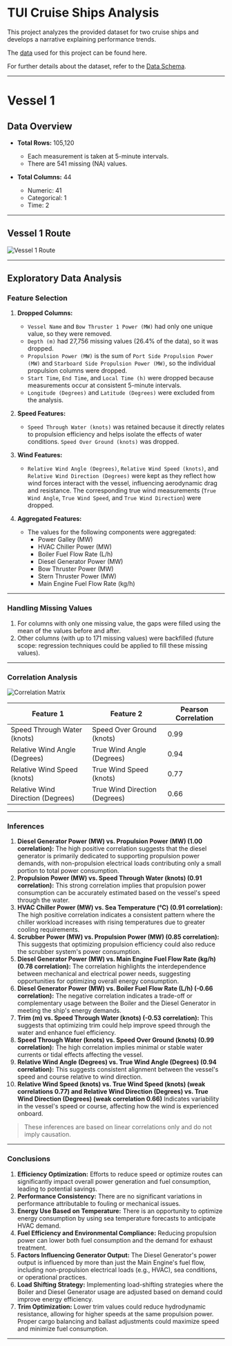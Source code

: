 # TUI Cruise Ships Analysis

This project analyzes the provided dataset for two cruise ships and develops a narrative explaining performance trends.

The [data](./data/data.csv) used for this project can be found here.

For further details about the dataset, refer to the [Data Schema](./data/schema.pdf).

---

# Vessel 1

## Data Overview

- **Total Rows:** 105,120  
  - Each measurement is taken at 5-minute intervals.
  - There are 541 missing (NA) values.

- **Total Columns:** 44  
  - Numeric: 41  
  - Categorical: 1  
  - Time: 2  

---

## Vessel 1 Route

![Vessel 1 Route](./assets/vessel1_route.png)

---

## Exploratory Data Analysis

### Feature Selection
1. **Dropped Columns:**
   - `Vessel Name` and `Bow Thruster 1 Power (MW)` had only one unique value, so they were removed.
   - `Depth (m)` had 27,756 missing values (26.4% of the data), so it was dropped.
   - `Propulsion Power (MW)` is the sum of `Port Side Propulsion Power (MW)` and `Starboard Side Propulsion Power (MW)`, so the individual propulsion columns were dropped.
   - `Start Time`, `End Time`, and `Local Time (h)` were dropped because measurements occur at consistent 5-minute intervals.
   - `Longitude (Degrees)` and `Latitude (Degrees)` were excluded from the analysis.

2. **Speed Features:**
   - `Speed Through Water (knots)` was retained because it directly relates to propulsion efficiency and helps isolate the effects of water conditions. `Speed Over Ground (knots)` was dropped.

3. **Wind Features:**
   - `Relative Wind Angle (Degrees)`, `Relative Wind Speed (knots)`, and `Relative Wind Direction (Degrees)` were kept as they reflect how wind forces interact with the vessel, influencing aerodynamic drag and resistance. The corresponding true wind measurements (`True Wind Angle`, `True Wind Speed`, and `True Wind Direction`) were dropped.

4. **Aggregated Features:**
   - The values for the following components were aggregated:
     - Power Galley (MW)
     - HVAC Chiller Power (MW)
     - Boiler Fuel Flow Rate (L/h)
     - Diesel Generator Power (MW)
     - Bow Thruster Power (MW)
     - Stern Thruster Power (MW)
     - Main Engine Fuel Flow Rate (kg/h)

---

### Handling Missing Values
1. For columns with only one missing value, the gaps were filled using the mean of the values before and after.
2. Other columns (with up to 171 missing values) were backfilled (future scope: regression techniques could be applied to fill these missing values).

---

### Correlation Analysis

![Correlation Matrix](./assets/correlation_matrix.jpg)

| Feature 1                          | Feature 2                        | Pearson Correlation |
|-----------------------------------|----------------------------------|---------------------|
| Speed Through Water (knots)       | Speed Over Ground (knots)        | 0.99                |
| Relative Wind Angle (Degrees)     | True Wind Angle (Degrees)        | 0.94                |
| Relative Wind Speed (knots)       | True Wind Speed (knots)          | 0.77                |
| Relative Wind Direction (Degrees) | True Wind Direction (Degrees)    | 0.66                |

---

### Inferences

1. **Diesel Generator Power (MW) vs. Propulsion Power (MW) (1.00 correlation):** The high positive correlation suggests that the diesel generator is primarily dedicated to supporting propulsion power demands, with non-propulsion electrical loads contributing only a small portion to total power consumption.
2. **Propulsion Power (MW) vs. Speed Through Water (knots) (0.91 correlation):** This strong correlation implies that propulsion power consumption can be accurately estimated based on the vessel's speed through the water.
3. **HVAC Chiller Power (MW) vs. Sea Temperature (°C) (0.91 correlation):** The high positive correlation indicates a consistent pattern where the chiller workload increases with rising temperatures due to greater cooling requirements.
4. **Scrubber Power (MW) vs. Propulsion Power (MW) (0.85 correlation):** This suggests that optimizing propulsion efficiency could also reduce the scrubber system's power consumption.
5. **Diesel Generator Power (MW) vs. Main Engine Fuel Flow Rate (kg/h) (0.78 correlation):** The correlation highlights the interdependence between mechanical and electrical power needs, suggesting opportunities for optimizing overall energy consumption.
6. **Diesel Generator Power (MW) vs. Boiler Fuel Flow Rate (L/h) (-0.66 correlation):** The negative correlation indicates a trade-off or complementary usage between the Boiler and the Diesel Generator in meeting the ship's energy demands.
7. **Trim (m) vs. Speed Through Water (knots) (-0.53 correlation):** This suggests that optimizing trim could help improve speed through the water and enhance fuel efficiency.
8. **Speed Through Water (knots) vs. Speed Over Ground (knots) (0.99 correlation):** The high correlation implies minimal or stable water currents or tidal effects affecting the vessel.
9. **Relative Wind Angle (Degrees) vs. True Wind Angle (Degrees) (0.94 correlation):** This suggests consistent alignment between the vessel's speed and course relative to wind direction.
10. **Relative Wind Speed (knots) vs. True Wind Speed (knots) (weak correlations 0.77) and Relative Wind Direction (Degrees) vs. True Wind Direction (Degrees) (weak correlation 0.66)** Indicates variability in the vessel's speed or course, affecting how the wind is experienced onboard.

> These inferences are based on linear correlations only and do not imply causation.

---

### Conclusions

1. **Efficiency Optimization:** Efforts to reduce speed or optimize routes can significantly impact overall power generation and fuel consumption, leading to potential savings.
2. **Performance Consistency:** There are no significant variations in performance attributable to fouling or mechanical issues.
3. **Energy Use Based on Temperature:** There is an opportunity to optimize energy consumption by using sea temperature forecasts to anticipate HVAC demand.
4. **Fuel Efficiency and Environmental Compliance:** Reducing propulsion power can lower both fuel consumption and the demand for exhaust treatment.
5. **Factors Influencing Generator Output:** The Diesel Generator's power output is influenced by more than just the Main Engine's fuel flow, including non-propulsion electrical loads (e.g., HVAC), sea conditions, or operational practices.
6. **Load Shifting Strategy:** Implementing load-shifting strategies where the Boiler and Diesel Generator usage are adjusted based on demand could improve energy efficiency.
7. **Trim Optimization:** Lower trim values could reduce hydrodynamic resistance, allowing for higher speeds at the same propulsion power. Proper cargo balancing and ballast adjustments could maximize speed and minimize fuel consumption.

---